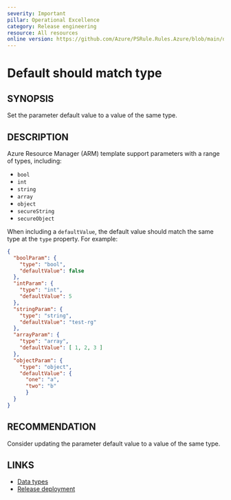 ```yaml
---
severity: Important
pillar: Operational Excellence
category: Release engineering
resource: All resources
online version: https://github.com/Azure/PSRule.Rules.Azure/blob/main/docs/en/rules/Azure.Template.ParameterDataTypes.md
---
```


# Default should match type

## SYNOPSIS

Set the parameter default value to a value of the same type.

## DESCRIPTION

Azure Resource Manager (ARM) template support parameters with a range of types, including:

- `bool`
- `int`
- `string`
- `array`
- `object`
- `secureString`
- `secureObject`

When including a `defaultValue`, the default value should match the same type at the `type` property.
For example:

```json
{
  "boolParam": {
    "type": "bool",
    "defaultValue": false
  },
  "intParam": {
    "type": "int",
    "defaultValue": 5
  },
  "stringParam": {
    "type": "string",
    "defaultValue": "test-rg"
  },
  "arrayParam": {
    "type": "array",
    "defaultValue": [ 1, 2, 3 ]
  },
  "objectParam": {
    "type": "object",
    "defaultValue": {
      "one": "a",
      "two": "b"
      }
  }
}
```

## RECOMMENDATION

Consider updating the parameter default value to a value of the same type.

## LINKS

- [Data types](https://docs.microsoft.com/azure/azure-resource-manager/templates/template-syntax#data-types)
- [Release deployment](https://docs.microsoft.com/azure/architecture/framework/devops/release-engineering-cd#automation)
